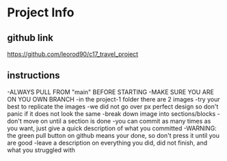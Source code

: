 # Project Info

## github link
https://github.com/leorod90/c17_travel_project

## instructions
-ALWAYS PULL FROM "main" BEFORE STARTING
-MAKE SURE YOU ARE ON YOU OWN BRANCH
-in the project-1 folder there are 2 images
-try your best to replicate the images
-we did not go over px perfect design so don't panic if it does not look the same
-break down image into sections/blocks
-don't move on until a section is done
-you can commit as many times as you want, just give a quick description of what you committed
-WARNING: the green pull button on github means your done, so don't press it until you are good
-leave a description on everything you did, did not finish, and what you struggled with